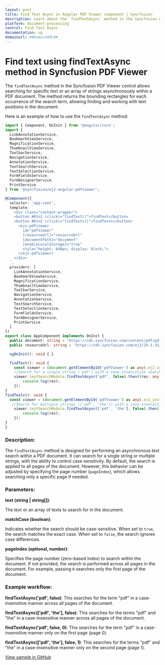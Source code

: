 ```yaml
---
layout: post
title: Find Text Async in Angular PDF Viewer component | Syncfusion
description: Learn about the `findTextAsync` method in the Syncfusion Angular PDF Viewer component of Essential JS 2.
platform: document-processing
control: Find Text Async
documentation: ug
domainurl: ##DomainURL##
---
```


# Find text using findTextAsync method in Syncfusion PDF Viewer

The `findTextAsync` method in the Syncfusion PDF Viewer control allows searching for specific text or an array of strings asynchronously within a PDF document. The method returns the bounding rectangles for each occurrence of the search term, allowing finding and working with text positions in the document.

Here is an example of how to use the `findTextAsync` method:

```typescript
import { Component, OnInit } from '@angular/core';
import {
  LinkAnnotationService,
  BookmarkViewService,
  MagnificationService,
  ThumbnailViewService,
  ToolbarService,
  NavigationService,
  AnnotationService,
  TextSearchService,
  TextSelectionService,
  FormFieldsService,
  FormDesignerService,
  PrintService
} from '@syncfusion/ej2-angular-pdfviewer';

@Component({
  selector: 'app-root',
  template: `
    <div class="content-wrapper">
    <button #btn1 (click)="findText()">findText</button>
    <button #btn2 (click)="findTexts()">findTexts</button>
      <ejs-pdfviewer
        id="pdfViewer"
        [resourceUrl]="resourceUrl"
        [documentPath]="document"
        [enableLocalStorage]="true"
        style="height: 640px; display: block;">
      </ejs-pdfviewer>
    </div>
  `,
  providers: [
    LinkAnnotationService,
    BookmarkViewService,
    MagnificationService,
    ThumbnailViewService,
    ToolbarService,
    NavigationService,
    AnnotationService,
    TextSearchService,
    TextSelectionService,
    FormFieldsService,
    FormDesignerService,
    PrintService
  ]
})
export class AppComponent implements OnInit {
  public document: string = 'https://cdn.syncfusion.com/content/pdf/pdf-succinctly.pdf';
  public resourceUrl: string = 'https://cdn.syncfusion.com/ej2/29.1.33/dist/ej2-pdfviewer-lib';

  ngOnInit(): void { }

  findText(): void {
    const viewer = (document.getElementById('pdfViewer') as any).ej2_instances[0];
    //Search for a single string ('pdf') with a case-insensitive search across all pages
    viewer.textSearchModule.findTextAsync('pdf', false).then((res: any) =>{
        console.log(res);
    });
}
findTexts(): void {
  const viewer = (document.getElementById('pdfViewer') as any).ej2_instances[0];
   //Search for multiple strings (['pdf', 'the']) with a case-insensitive search across all pages
    viewer.textSearchModule.findTextAsync(['pdf', 'the'], false).then((res: any) =>{
        console.log(res);
    });
}
}

```

### Description:

The `findTextAsync` method is designed for performing an asynchronous text search within a PDF document. It can search for a single string or multiple strings, with the ability to control case sensitivity. By default, the search is applied to all pages of the document. However, this behavior can be adjusted by specifying the page number (`pageIndex`), which allows searching only a specific page if needed.

### Parameters:

**text (string | string[])**:

The text or an array of texts to search for in the document.

**matchCase (boolean)**:

Indicates whether the search should be case-sensitive.
When set to `true`, the search matches the exact case.
When set to `false`, the search ignores case differences.

**pageIndex (optional, number)**:

Specifies the page number (zero-based index) to search within the document.
If not provided, the search is performed across all pages in the document.
For example, passing `0` searches only the first page of the document.

### Example workflow:

**findTextAsync('pdf', false)**:
This searches for the term "pdf" in a case-insensitive manner across all pages of the document.

**findTextAsync(['pdf', 'the'], false)**:
This searches for the terms "pdf" and "the" in a case-insensitive manner across all pages of the document.

**findTextAsync('pdf', false, 0)**:
This searches for the term "pdf" in a case-insensitive manner only on the first page (page 0).

**findTextAsync(['pdf', 'the'], false, 1)**:
This searches for the terms "pdf" and "the" in a case-insensitive manner only on the second page (page 1).

[View sample in GitHub](https://github.com/SyncfusionExamples/angular-pdf-viewer-examples/tree/master/How%20to)